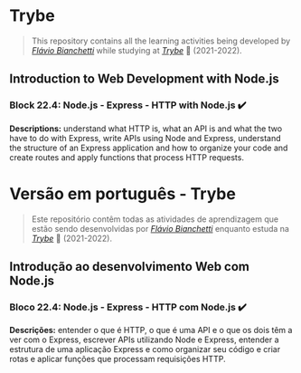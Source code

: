 # Trybe

> This repository contains all the learning activities being developed by _[Flávio Bianchetti](https://www.linkedin.com/in/flaviobianchetti/)_ while studying at _[Trybe](https://www.betrybe.com/)_ :rocket: (2021-2022).

## Introduction to Web Development with Node.js


### Block 22.4: Node.js - Express - HTTP with Node.js :heavy_check_mark:

**Descriptions:** understand what HTTP is, what an API is and what the two have to do with Express, write APIs using Node and Express, understand the structure of an Express application and how to organize your code and create routes and apply functions that process HTTP requests.


# Versão em português - Trybe

> Este repositório contêm todas as atividades de aprendizagem que estão sendo desenvolvidas por  _[Flávio Bianchetti](https://www.linkedin.com/in/flaviobianchetti/)_ enquanto estuda na _[Trybe](https://www.betrybe.com/)_ :rocket: (2021-2022).

## Introdução ao desenvolvimento Web com Node.js


### Bloco 22.4: Node.js - Express - HTTP com Node.js :heavy_check_mark:

**Descrições:** entender o que é HTTP, o que é uma API e o que os dois têm a ver com o Express, escrever APIs utilizando Node e Express, entender a estrutura de uma aplicação Express e como organizar seu código e criar rotas e aplicar funções que processam requisições HTTP.
